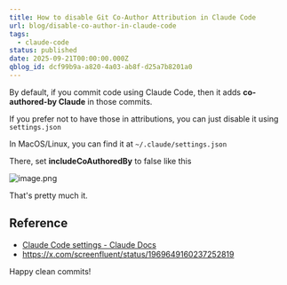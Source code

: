 ```yaml
---
title: How to disable Git Co-Author Attribution in Claude Code
url: blog/disable-co-author-in-claude-code
tags:
  - claude-code
status: published
date: 2025-09-21T00:00:00.000Z
qblog_id: dcf99b9a-a820-4a03-ab8f-d25a7b8201a0
---
```


By default, if you commit code using Claude Code, then it adds **co-authored-by Claude** in those commits.

If you prefer not to have those in attributions, you can just disable it using `settings.json`

In MacOS/Linux, you can find it at `~/.claude/settings.json`

There, set **includeCoAuthoredBy** to false like this

![image.png](https://images.nesin.io/f_auto,q_auto/qblog/AIEngineerGuide/2025-09/ujmamabgp6aaomoxulkv)

That's pretty much it.

## Reference
- [Claude Code settings - Claude Docs](https://docs.claude.com/en/docs/claude-code/settings#available-settings)
- https://x.com/screenfluent/status/1969649160237252819

Happy clean commits!